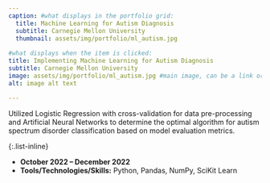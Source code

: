 ```yaml
---
caption: #what displays in the portfolio grid:
  title: Machine Learning for Autism Diagnosis
  subtitle: Carnegie Mellon University
  thumbnail: assets/img/portfolio/ml_autism.jpg
  
#what displays when the item is clicked:
title: Implementing Machine Learning for Autism Diagnosis
subtitle: Carnegie Mellon University
image: assets/img/portfolio/ml_autism.jpg #main image, can be a link or a file in assets/img/portfolio
alt: image alt text

---
```

Utilized Logistic Regression with cross-validation for data pre-processing and Artificial Neural Networks to determine the optimal algorithm for autism spectrum disorder classification based on model evaluation metrics.


{:.list-inline} 
- **October 2022 – December 2022**
- **Tools/Technologies/Skills:** Python, Pandas, NumPy, SciKit Learn 
 

